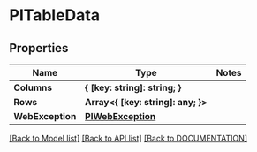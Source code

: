 # PITableData

## Properties
Name | Type | Notes
------------ | ------------- | -------------
**Columns** | **{ [key: string]: string; }**
**Rows** | **Array<{ [key: string]: any; }>**
**WebException** | **[**PIWebException**](../models/PIWebException.md)**

[[Back to Model list]](../../DOCUMENTATION.md#documentation-for-models) [[Back to API list]](../../DOCUMENTATION.md#documentation-for-api-endpoints) [[Back to DOCUMENTATION]](../../DOCUMENTATION.md)
